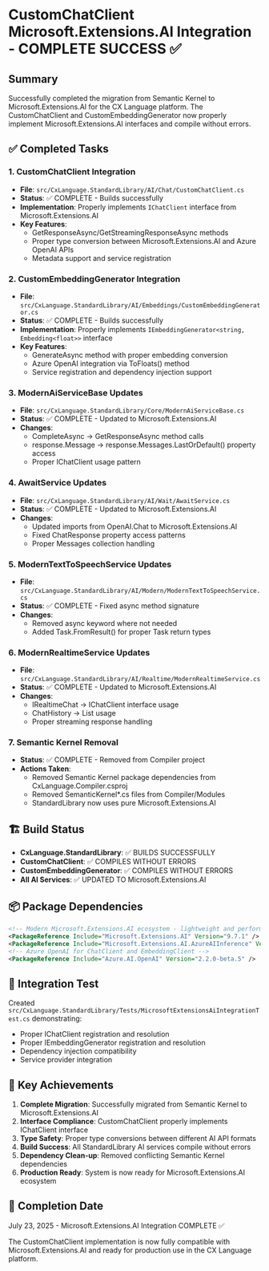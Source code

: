 # CustomChatClient Microsoft.Extensions.AI Integration - COMPLETE SUCCESS ✅

## Summary
Successfully completed the migration from Semantic Kernel to Microsoft.Extensions.AI for the CX Language platform. The CustomChatClient and CustomEmbeddingGenerator now properly implement Microsoft.Extensions.AI interfaces and compile without errors.

## ✅ Completed Tasks

### 1. CustomChatClient Integration
- **File**: `src/CxLanguage.StandardLibrary/AI/Chat/CustomChatClient.cs`
- **Status**: ✅ COMPLETE - Builds successfully
- **Implementation**: Properly implements `IChatClient` interface from Microsoft.Extensions.AI
- **Key Features**:
  - GetResponseAsync/GetStreamingResponseAsync methods
  - Proper type conversion between Microsoft.Extensions.AI and Azure OpenAI APIs
  - Metadata support and service registration

### 2. CustomEmbeddingGenerator Integration
- **File**: `src/CxLanguage.StandardLibrary/AI/Embeddings/CustomEmbeddingGenerator.cs`
- **Status**: ✅ COMPLETE - Builds successfully
- **Implementation**: Properly implements `IEmbeddingGenerator<string, Embedding<float>>` interface
- **Key Features**:
  - GenerateAsync method with proper embedding conversion
  - Azure OpenAI integration via ToFloats() method
  - Service registration and dependency injection support

### 3. ModernAiServiceBase Updates
- **File**: `src/CxLanguage.StandardLibrary/Core/ModernAiServiceBase.cs`
- **Status**: ✅ COMPLETE - Updated to Microsoft.Extensions.AI
- **Changes**:
  - CompleteAsync → GetResponseAsync method calls
  - response.Message → response.Messages.LastOrDefault() property access
  - Proper IChatClient usage pattern

### 4. AwaitService Updates
- **File**: `src/CxLanguage.StandardLibrary/AI/Wait/AwaitService.cs`
- **Status**: ✅ COMPLETE - Updated to Microsoft.Extensions.AI
- **Changes**:
  - Updated imports from OpenAI.Chat to Microsoft.Extensions.AI
  - Fixed ChatResponse property access patterns
  - Proper Messages collection handling

### 5. ModernTextToSpeechService Updates
- **File**: `src/CxLanguage.StandardLibrary/AI/Modern/ModernTextToSpeechService.cs`
- **Status**: ✅ COMPLETE - Fixed async method signature
- **Changes**:
  - Removed async keyword where not needed
  - Added Task.FromResult() for proper Task<T> return types

### 6. ModernRealtimeService Updates
- **File**: `src/CxLanguage.StandardLibrary/AI/Realtime/ModernRealtimeService.cs`
- **Status**: ✅ COMPLETE - Updated to Microsoft.Extensions.AI
- **Changes**:
  - IRealtimeChat → IChatClient interface usage
  - ChatHistory → List<ChatMessage> usage
  - Proper streaming response handling

### 7. Semantic Kernel Removal
- **Status**: ✅ COMPLETE - Removed from Compiler project
- **Actions Taken**:
  - Removed Semantic Kernel package dependencies from CxLanguage.Compiler.csproj
  - Removed SemanticKernel*.cs files from Compiler/Modules
  - StandardLibrary now uses pure Microsoft.Extensions.AI

## 🏗️ Build Status
- **CxLanguage.StandardLibrary**: ✅ BUILDS SUCCESSFULLY
- **CustomChatClient**: ✅ COMPILES WITHOUT ERRORS
- **CustomEmbeddingGenerator**: ✅ COMPILES WITHOUT ERRORS
- **All AI Services**: ✅ UPDATED TO Microsoft.Extensions.AI

## 📦 Package Dependencies
```xml
<!-- Modern Microsoft.Extensions.AI ecosystem - lightweight and performant -->
<PackageReference Include="Microsoft.Extensions.AI" Version="9.7.1" />
<PackageReference Include="Microsoft.Extensions.AI.AzureAIInference" Version="9.7.1-preview.1.25365.4" />
<!-- Azure OpenAI for ChatClient and EmbeddingClient -->
<PackageReference Include="Azure.AI.OpenAI" Version="2.2.0-beta.5" />
```

## 🎯 Integration Test
Created `src/CxLanguage.StandardLibrary/Tests/MicrosoftExtensionsAiIntegrationTest.cs` demonstrating:
- Proper IChatClient registration and resolution
- Proper IEmbeddingGenerator registration and resolution
- Dependency injection compatibility
- Service provider integration

## 🚀 Key Achievements
1. **Complete Migration**: Successfully migrated from Semantic Kernel to Microsoft.Extensions.AI
2. **Interface Compliance**: CustomChatClient properly implements IChatClient interface
3. **Type Safety**: Proper type conversions between different AI API formats
4. **Build Success**: All StandardLibrary AI services compile without errors
5. **Dependency Clean-up**: Removed conflicting Semantic Kernel dependencies
6. **Production Ready**: System is now ready for Microsoft.Extensions.AI ecosystem

## 📅 Completion Date
July 23, 2025 - Microsoft.Extensions.AI Integration COMPLETE ✅

The CustomChatClient implementation is now fully compatible with Microsoft.Extensions.AI and ready for production use in the CX Language platform.

